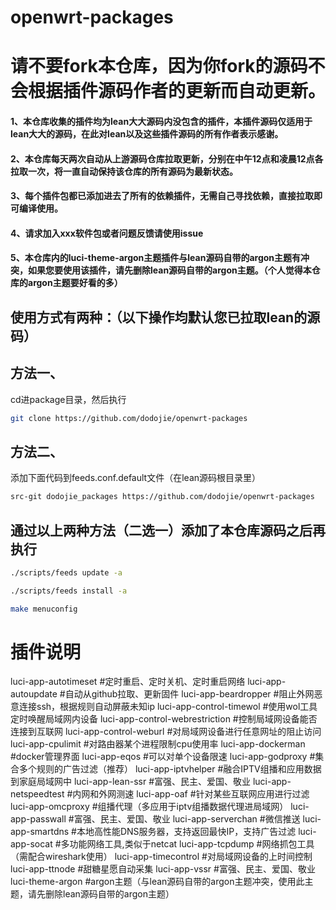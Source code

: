 # openwrt-packages

# 请不要fork本仓库，因为你fork的源码不会根据插件源码作者的更新而自动更新。

#### 1、本仓库收集的插件均为lean大大源码内没包含的插件，本插件源码仅适用于lean大大的源码，在此对lean以及这些插件源码的所有作者表示感谢。

#### 2、本仓库每天两次自动从上游源码仓库拉取更新，分别在中午12点和凌晨12点各拉取一次，将一直自动保持该仓库的所有源码为最新状态。

#### 3、每个插件包都已添加进去了所有的依赖插件，无需自己寻找依赖，直接拉取即可编译使用。

#### 4、请求加入xxx软件包或者问题反馈请使用issue

#### 5、本仓库内的luci-theme-argon主题插件与lean源码自带的argon主题有冲突，如果您要使用该插件，请先删除lean源码自带的argon主题。（个人觉得本仓库的argon主题要好看的多）



## 使用方式有两种：（以下操作均默认您已拉取lean的源码）

## 方法一、
cd进package目录，然后执行
```bash
git clone https://github.com/dodojie/openwrt-packages
```
 
## 方法二、
添加下面代码到feeds.conf.default文件（在lean源码根目录里）
```bash
src-git dodojie_packages https://github.com/dodojie/openwrt-packages
```


## 通过以上两种方法（二选一）添加了本仓库源码之后再执行
```bash
./scripts/feeds update -a
```
```bash
./scripts/feeds install -a
```
```bash
make menuconfig
```

# 插件说明

luci-app-autotimeset #定时重启、定时关机、定时重启网络
luci-app-autoupdate #自动从github拉取、更新固件
luci-app-beardropper #阻止外网恶意连接ssh，根据规则自动屏蔽未知ip
luci-app-control-timewol #使用wol工具定时唤醒局域网内设备
luci-app-control-webrestriction #控制局域网设备能否连接到互联网
luci-app-control-weburl #对局域网设备进行任意网址的阻止访问
luci-app-cpulimit #对路由器某个进程限制cpu使用率
luci-app-dockerman #docker管理界面
luci-app-eqos #可以对单个设备限速
luci-app-godproxy #集合多个规则的广告过滤（推荐）
luci-app-iptvhelper #融合IPTV组播和应用数据到家庭局域网中
luci-app-lean-ssr #富强、民主、爱国、敬业
luci-app-netspeedtest #内网和外网测速
luci-app-oaf #针对某些互联网应用进行过滤
luci-app-omcproxy #组播代理（多应用于iptv组播数据代理进局域网）
luci-app-passwall #富强、民主、爱国、敬业
luci-app-serverchan #微信推送
luci-app-smartdns #本地高性能DNS服务器，支持返回最快IP，支持广告过滤
luci-app-socat #多功能网络工具,类似于netcat
luci-app-tcpdump #网络抓包工具（需配合wireshark使用）
luci-app-timecontrol #对局域网设备的上时间控制
luci-app-ttnode #甜糖星愿自动采集
luci-app-vssr #富强、民主、爱国、敬业
luci-theme-argon #argon主题（与lean源码自带的argon主题冲突，使用此主题，请先删除lean源码自带的argon主题）
